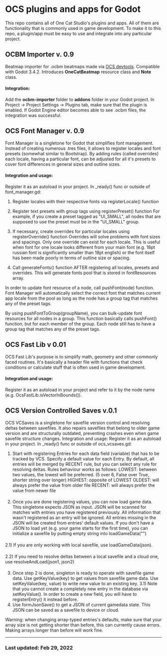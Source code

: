 # OCS plugins and apps for Godot
This repo contains all of One Cat Studio's plugins and apps. All of them are functionality that is commonly used in game development.
To make it to this repo, a plugin/app must be easy to use and integrate into any particular project.

## OCBM Importer v. 0.9
Beatmap importer for .ocbm beatmaps made via [OCS devtools](https://github.com/damnedpie/ocs-devtools "OCS devtools"). Compatible with Godot 3.4.2.
Introduces **OneCatBeatmap** resource class and **Note** class.
#### Integration:
Add the **ocbm-importer** folder to **addons** folder in your Godot project. In Project -> Project Settings -> Plugins tab, make sure that the plugin is enabled. If Godot Engine editor becomes able to see .ocbm files, the integration was successful.

## OCS Font Manager v. 0.9
Font Manager is a singletone for Godot that simplifies font management. Instead of creating numerous .tres files, it allows to register locales and font presets (somewhat similar to Bootstrap).
By adding rules (called overrides) each locale, having a particular font, can be adjusted for all it's presets to cover font differences in general sizes and outline sizes.
#### Integration and usage:
Register it as an autoload in your project.
In _ready() func or outside of font_manager.gd:

1) Register locales with their respective fonts via registerLocale() function

2) Register text presets with group tags using registerPreset() function
For example, if you create a preset tagged as "UI_SMALL", all nodes
that are supposed to use the preset must be in the "UI_SMALL" group.

3) If necessary, create overrides for particular locales using registerOverride() function
Overrides will solve problems with font sizes and spacings. Only one override
can exist for each locale. This is useful when font for one locale looks different
from your main font (e.g. 18pt russian font is significantly smaller than 18pt english)
or the font itself has been made poorly in terms of outline size or spacing.

4) Call generateFonts() function AFTER registering all locales, presets and overrides. This
will generate fonts pool that is stored in fontResources array.

In order to update font resource of a node, call pushFont(node) function. Font Manager will
automatically select the correct font that matches current app locale from the pool as long as
the node has a group tag that matches any of the preset tags.

By using pushFontToGroup(groupName), you can bulk-update font resources for all nodes in a
group. This function basically calls pushFont() function, but for each member of the group.
Each node still has to have a group tag that matches any of the preset tags.

## OCS Fast Lib v 0.01
OCS Fast Lib's purpose is to simplify math, geometry and other commonly faced routines. It's basically a header file with functions that check conditions or calculate stuff that is often used in game development.
#### Integration and usage:

Register it as an autoload in your project and refer to it by the node name (e.g. OcsFastLib.isVectorInBounds()).


## OCS Version Controlled Saves v.0.1
OCS VCSaves is a singletone for savefile version control and resolving deltas between savefiles. It also repairs savefiles that belong to older game version and are structurally outdated, preventing crashes even when game savefile structure changes.
Integration and usage:
Register it as an autoload in your project.
In _ready() func or outside of ocs_vcsaves.gd:
1) Start with registering Entries for each data field (variable) that has to be tracked by VCS.
Specify a default value for each Entry. By default, all entries will be merged by RECENT rule,
but you can select any rule for resolving deltas. Rules behaviour works as follows:
LOWEST: between two values, the lowest will be preferred. (5 over 6, False over True, shorter string over longer)
HIGHEST: opposite of LOWEST
OLDEST: will always prefer the value from older file
RECENT: will always prefer the value from newer file
####
2) Once you are done registering values, you can now load game data. This singletone expects JSON
as input. JSON will be scanned for matches with entries you have registered previously. All information
that wasn't registered as an entry will be ignored. All entries missing in the JSON will be created from
entries' default values. If you don't have a JSON to load yet (e.g. your game starts for the first time),
you can initialize a savefile by putting empty string into loadGameData("")
####
2.1) If you are only working with local savefile, use loadGameData(json).
####
2.2) If you need to resolve deltas between a local savefile and a cloud one, use resolveAndLoad(json1, json2)
####
3) Once step 2 is done, singleton is ready to operate with savefile game data.
Use getKeyValue(key) to get values from savefile game data.
Use setKeyValue(key, value) to write new value to an existing key.
3.1) Note that you cannot create a completely new entry in the database via setKeyValue(). In order to create
a new field, you will have to registerEntry() it instead before.
4) Use formJsonSave() to get a JSON of current gamedata state. This JSON can be saved as a savefile to device or cloud.

Warning: when changing array-typed entries's defaults, make sure that your array size is not getting shorter than before, this can currently cause errors. Making arrays longer than before will work fine.

------------

### Last updated: Feb 29, 2022